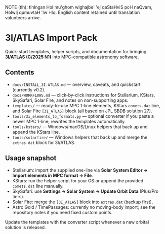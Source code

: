 NOTE (tlh): tlhIngan Hol mu'ghom wIghajbe' 'ej qaStaHvIS poH naQvam, HolwIj qumuvtaH 'Iw HIq. English content retained until translation volunteers arrive.

# 3I/ATLAS Import Pack

Quick-start templates, helper scripts, and documentation for bringing
**3I/ATLAS (C/2025 N1)** into MPC-compatible astronomy software.

## Contents
- `docs/INSTALL_3I-ATLAS.md` — overview, caveats, and quickstart (currently v0.2).
- `docs/WORKFLOWS.md` — click-by-click instructions for Stellarium, KStars,
  SkySafari, Solar Fire, and notes on non-supporting apps.
- `templates/` — ready-to-use MPC 1-line elements, KStars `comets.dat` line, and
  Solar Fire `[3I_ATLAS]` block (all based on JPL SBDB solution 27).
- `tools/3i_elements_to_formats.py` — optional converter if you paste a newer
  MPC 1-line; rewrites the templates automatically.
- `tools/kstars/` — Windows/macOS/Linux helpers that back up and append the
  KStars line.
- `tools/solarfire/` — Windows helpers that back up and merge the `extras.dat`
  block for 3I/ATLAS.

## Usage snapshot
- Stellarium: import the supplied one-line via **Solar System Editor → Import elements in MPC format → File**.
- KStars: run the helper script for your OS or append the provided `comets.dat` line manually.
- SkySafari: use **Settings → Solar System → Update Orbit Data** (Plus/Pro tiers).  
- Solar Fire: merge the `[3I_ATLAS]` block into `extras.dat` (backup first).  
- Astro Gold / TimePassages: currently no moving-body import; see the repository notes if you need fixed custom points.

Update the templates with the converter script whenever a new orbital solution is released.
